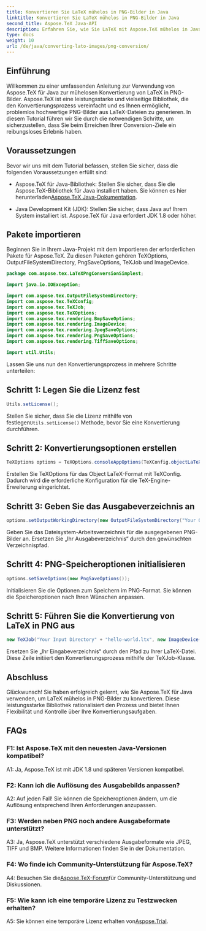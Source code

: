 ```yaml
---
title: Konvertieren Sie LaTeX mühelos in PNG-Bilder in Java
linktitle: Konvertieren Sie LaTeX mühelos in PNG-Bilder in Java
second_title: Aspose.TeX Java-API
description: Erfahren Sie, wie Sie LaTeX mit Aspose.TeX mühelos in Java in PNG-Bilder konvertieren. Befolgen Sie unsere Schritt-für-Schritt-Anleitung für eine nahtlose Integration.
type: docs
weight: 10
url: /de/java/converting-lato-images/png-conversion/
---
```

## Einführung

Willkommen zu einer umfassenden Anleitung zur Verwendung von Aspose.TeX für Java zur mühelosen Konvertierung von LaTeX in PNG-Bilder. Aspose.TeX ist eine leistungsstarke und vielseitige Bibliothek, die den Konvertierungsprozess vereinfacht und es Ihnen ermöglicht, problemlos hochwertige PNG-Bilder aus LaTeX-Dateien zu generieren. In diesem Tutorial führen wir Sie durch die notwendigen Schritte, um sicherzustellen, dass Sie beim Erreichen Ihrer Conversion-Ziele ein reibungsloses Erlebnis haben.

## Voraussetzungen

Bevor wir uns mit dem Tutorial befassen, stellen Sie sicher, dass die folgenden Voraussetzungen erfüllt sind:

-  Aspose.TeX für Java-Bibliothek: Stellen Sie sicher, dass Sie die Aspose.TeX-Bibliothek für Java installiert haben. Sie können es hier herunterladen[Aspose.TeX Java-Dokumentation](https://reference.aspose.com/tex/java/).

- Java Development Kit (JDK): Stellen Sie sicher, dass Java auf Ihrem System installiert ist. Aspose.TeX für Java erfordert JDK 1.8 oder höher.

## Pakete importieren

Beginnen Sie in Ihrem Java-Projekt mit dem Importieren der erforderlichen Pakete für Aspose.TeX. Zu diesen Paketen gehören TeXOptions, OutputFileSystemDirectory, PngSaveOptions, TeXJob und ImageDevice.

```java
package com.aspose.tex.LaTeXPngConversionSimplest;

import java.io.IOException;

import com.aspose.tex.OutputFileSystemDirectory;
import com.aspose.tex.TeXConfig;
import com.aspose.tex.TeXJob;
import com.aspose.tex.TeXOptions;
import com.aspose.tex.rendering.BmpSaveOptions;
import com.aspose.tex.rendering.ImageDevice;
import com.aspose.tex.rendering.JpegSaveOptions;
import com.aspose.tex.rendering.PngSaveOptions;
import com.aspose.tex.rendering.TiffSaveOptions;

import util.Utils;
```

Lassen Sie uns nun den Konvertierungsprozess in mehrere Schritte unterteilen:

## Schritt 1: Legen Sie die Lizenz fest

```java
Utils.setLicense();
```

 Stellen Sie sicher, dass Sie die Lizenz mithilfe von festlegen`Utils.setLicense()` Methode, bevor Sie eine Konvertierung durchführen.

## Schritt 2: Konvertierungsoptionen erstellen

```java
TeXOptions options = TeXOptions.consoleAppOptions(TeXConfig.objectLaTeX());
```

Erstellen Sie TeXOptions für das Object LaTeX-Format mit TeXConfig. Dadurch wird die erforderliche Konfiguration für die TeX-Engine-Erweiterung eingerichtet.

## Schritt 3: Geben Sie das Ausgabeverzeichnis an

```java
options.setOutputWorkingDirectory(new OutputFileSystemDirectory("Your Output Directory"));
```

Geben Sie das Dateisystem-Arbeitsverzeichnis für die ausgegebenen PNG-Bilder an. Ersetzen Sie „Ihr Ausgabeverzeichnis“ durch den gewünschten Verzeichnispfad.

## Schritt 4: PNG-Speicheroptionen initialisieren

```java
options.setSaveOptions(new PngSaveOptions());
```

Initialisieren Sie die Optionen zum Speichern im PNG-Format. Sie können die Speicheroptionen nach Ihren Wünschen anpassen.

## Schritt 5: Führen Sie die Konvertierung von LaTeX in PNG aus

```java
new TeXJob("Your Input Directory" + "hello-world.ltx", new ImageDevice(), options).run();
```

Ersetzen Sie „Ihr Eingabeverzeichnis“ durch den Pfad zu Ihrer LaTeX-Datei. Diese Zeile initiiert den Konvertierungsprozess mithilfe der TeXJob-Klasse.

## Abschluss

Glückwunsch! Sie haben erfolgreich gelernt, wie Sie Aspose.TeX für Java verwenden, um LaTeX mühelos in PNG-Bilder zu konvertieren. Diese leistungsstarke Bibliothek rationalisiert den Prozess und bietet Ihnen Flexibilität und Kontrolle über Ihre Konvertierungsaufgaben.

## FAQs

### F1: Ist Aspose.TeX mit den neuesten Java-Versionen kompatibel?

A1: Ja, Aspose.TeX ist mit JDK 1.8 und späteren Versionen kompatibel.

### F2: Kann ich die Auflösung des Ausgabebilds anpassen?

A2: Auf jeden Fall! Sie können die Speicheroptionen ändern, um die Auflösung entsprechend Ihren Anforderungen anzupassen.

### F3: Werden neben PNG noch andere Ausgabeformate unterstützt?

A3: Ja, Aspose.TeX unterstützt verschiedene Ausgabeformate wie JPEG, TIFF und BMP. Weitere Informationen finden Sie in der Dokumentation.

### F4: Wo finde ich Community-Unterstützung für Aspose.TeX?

 A4: Besuchen Sie die[Aspose.TeX-Forum](https://forum.aspose.com/c/tex/47)für Community-Unterstützung und Diskussionen.

### F5: Wie kann ich eine temporäre Lizenz zu Testzwecken erhalten?

 A5: Sie können eine temporäre Lizenz erhalten von[Aspose.Trial](https://purchase.aspose.com/temporary-license/).
